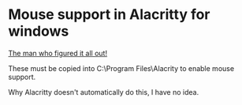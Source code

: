 # Mouse support in Alacritty for windows
[The man who figured it all out!](https://github.com/alacritty/alacritty/issues/1663#issuecomment-1917418514)
  
These must be copied into C:\Program Files\Alacrity to enable mouse support.

Why Alacritty doesn't automatically do this, I have no idea.
